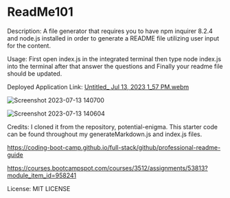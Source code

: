 # ReadMe101

Description:
A file generator that requires you to have npm inquirer 8.2.4 and  node.js installed in order to generate a README file utilizing user input for the content.

Usage:
First open index.js in the integrated terminal then type node index.js into the terminal after that answer the questions and Finally
your readme file should be updated.


Deployed Application Link:
[Untitled_ Jul 13, 2023 1_57 PM.webm](https://github.com/Maddieestes/Readme101/assets/129248476/7c894e41-eeb9-4109-beb4-64a2b233fc70)


![Screenshot 2023-07-13 140700](https://github.com/Maddieestes/Readme101/assets/129248476/c8c95071-a1bf-47fe-beb6-284abe1e5fe3)




![Screenshot 2023-07-13 140604](https://github.com/Maddieestes/Readme101/assets/129248476/881f0c62-efd1-46cc-8c87-d1558820a712)



Credits:
 I cloned it from the repository, potential-enigma. This starter code can be found throughout my generateMarkdown.js and index.js files.
 
 https://coding-boot-camp.github.io/full-stack/github/professional-readme-guide
 
 https://courses.bootcampspot.com/courses/3512/assignments/53813?module_item_id=958241

 License:
 MIT LICENSE
